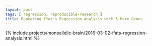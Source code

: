 ```yaml
---
layout: post
tags: [ regression, reproducible-research ]
title: Repeating Ifat's Regression Analysis with 5 More Genes
---
```


{% include projects/monoallelic-brain/2016-03-02-ifats-regression-analysis.html %}
